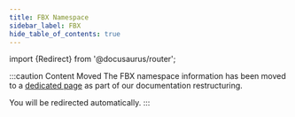 ```yaml
---
title: FBX Namespace
sidebar_label: FBX
hide_table_of_contents: true
---
```


import {Redirect} from '@docusaurus/router';

<Redirect to="/namespaces/fbx" />

:::caution Content Moved
The FBX namespace information has been moved to a [dedicated page](/namespaces/fbx) as part of our documentation restructuring.

You will be redirected automatically.
::: 